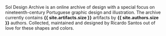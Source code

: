 <p class="text">
Sol Design Archive is an online archive of design with a special focus on nineteenth-century Portuguese graphic design and illustration. The archive currently contains <strong>{{ site.artifacts.size }}</strong> artifacts by <strong>{{ site.authors.size }}</strong> authors. Collected, maintained and designed by Ricardo Santos out of love for these shapes and colors.
</p>
